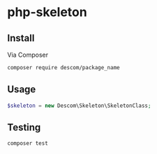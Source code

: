 # php-skeleton

## Install

Via Composer

```bash
composer require descom/package_name
```

## Usage

```php
$skeleton = new Descom\Skeleton\SkeletonClass;
```

## Testing

``` bash
composer test
```
